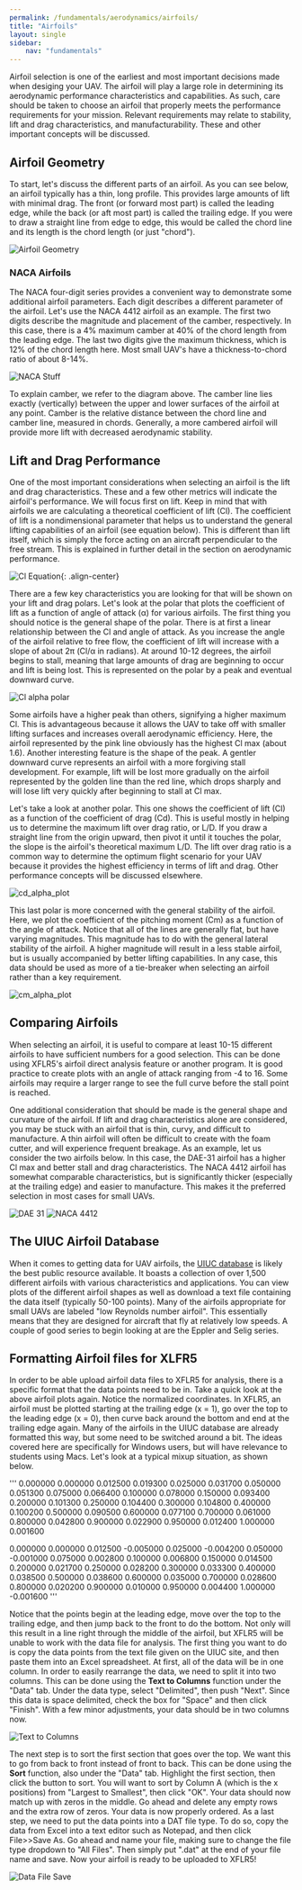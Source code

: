 ```yaml
---
permalink: /fundamentals/aerodynamics/airfoils/
title: "Airfoils"
layout: single
sidebar:
    nav: "fundamentals"
---
```


Airfoil selection is one of the earliest and most important decisions made when desiging your UAV. The airfoil will play a large role in determining its aerodynamic performance characteristics and capabilities. As such, care should be taken to choose an airfoil that properly meets the performance requirements for your mission. Relevant requirements may relate to stability, lift and drag characteristics, and manufacturability. These and other important concepts will be discussed.

## Airfoil Geometry
To start, let's discuss the different parts of an airfoil. As you can see below, an airfoil typically has a thin, long profile. This provides large amounts of lift with minimal drag. The front (or forward most part) is called the leading edge, while the back (or aft most part) is called the trailing edge. If you were to draw a straight line from edge to edge, this would be called the chord line and its length is the chord length (or just "chord").

![Airfoil Geometry](./figures/NACA.JPG) 

### NACA Airfoils
The NACA four-digit series provides a convenient way to demonstrate some additional airfoil parameters. Each digit describes a different parameter of the airfoil. Let's use the NACA 4412 airfoil as an example. The first two digits describe the magnitude and placement of the camber, respectively. In this case, there is a 4% maximum camber at 40% of the chord length from the leading edge. The last two digits give the maximum thickness, which is 12% of the chord length here. Most small UAV's have a thickness-to-chord ratio of about 8-14%.

![NACA Stuff](./figures/NACA1.JPG)

To explain camber, we refer to the diagram above. The camber line lies exactly (vertically) between the upper and lower surfaces of the airfoil at any point. Camber is the relative distance between the chord line and camber line, measured in chords. Generally, a more cambered airfoil will provide more lift with decreased aerodynamic stability.

## Lift and Drag Performance
One of the most important considerations when selecting an airfoil is the lift and drag characteristics. These and a few other metrics will indicate the airfoil's performance. We will focus first on lift. Keep in mind that with airfoils we are calculating a theoretical coefficient of lift (Cl). The coefficient of lift is a nondimensional parameter that helps us to understand the general lifting capabilities of an airfoil (see equation below). This is different than lift itself, which is simply the force acting on an aircraft perpendicular to the free stream. This is explained in further detail in the section on aerodynamic performance.

![Cl Equation](./figures/Cl_formula.JPG){: .align-center}

There are a few key characteristics you are looking for that will be shown on your lift and drag polars. Let's look at the polar that plots the coefficient of lift as a function of angle of attack (α) for various airfoils. The first thing you should notice is the general shape of the polar. There is at first a linear relationship between the Cl and angle of attack. As you increase the angle of the airfoil relative to free flow, the coefficient of lift will increase with a slope of about 2π (Cl/α in radians). At around 10-12 degrees, the airfoil begins to stall, meaning that large amounts of drag are beginning to occur and lift is being lost. This is represented on the polar by a peak and eventual downward curve. 

![Cl alpha polar](./figures/cl_alpha_plot.JPG)

Some airfoils have a higher peak than others, signifying a higher maximum Cl. This is advantageous because it allows the UAV to take off with smaller lifting surfaces and increases overall aerodynamic efficiency. Here, the airfoil represented by the pink line obviously has the highest Cl max (about 1.6). Another interesting feature is the shape of the peak. A gentler downward curve represents an airfoil with a more forgiving stall development. For example, lift will be lost more gradually on the airfoil represented by the golden line than the red line, which drops sharply and will lose lift very quickly after beginning to stall at Cl max.

Let's take a look at another polar. This one shows the coefficient of lift (Cl) as a function of the coefficient of drag (Cd). This is useful mostly in helping us to determine the maximum lift over drag ratio, or L/D. If you draw a straight line from the origin upward, then pivot it until it touches the polar, the slope is the airfoil's theoretical maximum L/D. The lift over drag ratio is a common way to determine the optimum flight scenario for your UAV because it provides the highest efficiency in terms of lift and drag. Other performance concepts will be discussed elsewhere.

![cd_alpha_plot](./figures/cl_cd_plot.JPG)

This last polar is more concerned with the general stability of the airfoil. Here, we plot the coefficient of the pitching moment (Cm) as a function of the angle of attack. Notice that all of the lines are generally flat, but have varying magnitudes. This magnitude has to do with the general lateral stability of the airfoil. A higher magnitude will result in a less stable airfoil, but is usually accompanied by better lifting capabilities. In any case, this data should be used as more of a tie-breaker when selecting an airfoil rather than a key requirement.

![cm_alpha_plot](./figures/cm_alpha_plot.JPG)

## Comparing Airfoils
When selecting an airfoil, it is useful to compare at least 10-15 different airfoils to have sufficient numbers for a good selection. This can be done using XFLR5's airfoil direct analysis feature or another program. It is good practice to create plots with an angle of attack ranging from -4 to 16. Some airfoils may require a larger range to see the full curve before the stall point is reached. 

One additional consideration that should be made is the general shape and curvature of the airfoil. If lift and drag characteristics alone are considered, you may be stuck with an airfoil that is thin, curvy, and difficult to manufacture. A thin airfoil will often be difficult to create with the foam cutter, and will experience frequent breakage. As an example, let us consider the two airfoils below. In this case, the DAE-31 airfoil has a higher Cl max and better stall and drag characteristics. The NACA 4412 airfoil has somewhat comparable characteristics, but is significantly thicker (especially at the trailing edge) and easier to manufacture. This makes it the preferred selection in most cases for small UAVs.

![DAE 31](./figures/DAE31_shape.PNG) ![NACA 4412](./figures/NACA_4412_shape.PNG)

## The UIUC Airfoil Database
When it comes to getting data for UAV airfoils, the [UIUC database](https://m-selig.ae.illinois.edu/ads/coord_database.html) is likely the best public resource available. It boasts a collection of over 1,500 different airfoils with various characteristics and applications. You can view plots of the different airfoil shapes as well as download a text file containing the data itself (typically 50-100 points). Many of the airfoils appropriate for small UAVs are labeled "low Reynolds number airfoil". This essentially means that they are designed for aircraft that fly at relatively low speeds. A couple of good series to begin looking at are the Eppler and Selig series. 

## Formatting Airfoil files for XLFR5
In order to be able upload airfoil data files to XFLR5 for analysis, there is a specific format that the data points need to be in. Take a quick look at the above airfoil plots again. Notice the normalized coordinates. In XFLR5, an airfoil must be plotted starting at the trailing edge (x = 1), go over the top to the leading edge (x = 0), then curve back around the bottom and end at the trailing edge again. Many of the airfoils in the UIUC database are already formatted this way, but some need to be switched around a bit. The ideas covered here are specifically for Windows users, but will have relevance to students using Macs. Let's look at a typical mixup situation, as shown below.

'''
0.000000  0.000000
0.012500  0.019300
0.025000  0.031700
0.050000  0.051300
0.075000  0.066400
0.100000  0.078000
0.150000  0.093400
0.200000  0.101300
0.250000  0.104400
0.300000  0.104800
0.400000  0.100200
0.500000  0.090500
0.600000  0.077100
0.700000  0.061000
0.800000  0.042800
0.900000  0.022900
0.950000  0.012400
1.000000  0.001600

0.000000  0.000000
0.012500  -0.005000
0.025000  -0.004200
0.050000  -0.001000
0.075000  0.002800
0.100000  0.006800
0.150000  0.014500
0.200000  0.021700
0.250000  0.028200
0.300000  0.033300
0.400000  0.038500
0.500000  0.038600
0.600000  0.035000
0.700000  0.028600
0.800000  0.020200
0.900000  0.010000
0.950000  0.004400
1.000000  -0.001600
'''

Notice that the points begin at the leading edge, move over the top to the trailing edge, and then jump back to the front to do the bottom. Not only will this result in a line right through the middle of the airfoil, but XFLR5 will be unable to work with the data file for analysis. The first thing you want to do is copy the data points from the text file given on the UIUC site, and then paste them into an Excel spreadsheet. At first, all of the data will be in one column. In order to easily rearrange the data, we need to split it into two columns. This can be done using the **Text to Columns** function under the "Data" tab. Under the data type, select "Delimited", then push "Next". Since this data is space delimited, check the box for "Space" and then click "Finish". With a few minor adjustments, your data should be in two columns now.

![Text to Columns](./figures/text_to_columns.JPG)

The next step is to sort the first section that goes over the top. We want this to go from back to front instead of front to back. This can be done using the **Sort** function, also under the "Data" tab. Highlight the first section, then click the button to sort. You will want to sort by Column A (which is the x positions) from "Largest to Smallest", then click "OK". Your data should now match up with zeros in the middle. Go ahead and delete any empty rows and the extra row of zeros. Your data is now properly ordered. As a last step, we need to put the data points into a DAT file type. To do so, copy the data from Excel into a text editor such as Notepad, and then click File>>Save As. Go ahead and name your file, making sure to change the file type dropdown to "All Files". Then simply put ".dat" at the end of your file name and save. Now your airfoil is ready to be uploaded to XFLR5!

![Data File Save](./figures/data_sort.JPG)
